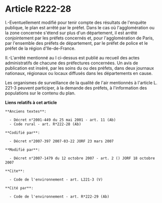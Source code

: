 # Article R222-28

I.-Eventuellement modifié pour tenir compte des résultats de l'enquête publique, le plan est arrêté par le préfet. Dans le
cas où l'agglomération ou la zone concernée s'étend sur plus d'un département, il est arrêté conjointement par les préfets
concernés et, pour l'agglomération de Paris, par l'ensemble des préfets de département, par le préfet de police et le préfet
de la région d'Ile-de-France. 

II.-L'arrêté mentionné au I ci-dessus est publié au recueil des actes administratifs de chacune des préfectures concernées.
Un avis de publication est inséré, par les soins du ou des préfets, dans deux journaux nationaux, régionaux ou locaux
diffusés dans les départements en cause. 

Les organismes de surveillance de la qualité de l'air mentionnés à l'article L. 221-3 peuvent participer, à la demande des
préfets, à l'information des populations sur le contenu du plan.

**Liens relatifs à cet article**

	**Anciens textes**:

	  - Décret n°2001-449 du 25 mai 2001 - art. 11 (Ab)
	  - Code rural - art. R*222-28 (Ab)

	**Codifié par**:

	  - Décret n°2007-397 2007-03-22 JORF 23 mars 2007

	**Modifié par**:

	  - Décret n°2007-1479 du 12 octobre 2007 - art. 2 () JORF 18 octobre 2007

	**Cite**:

	  - Code de l'environnement - art. L221-3 (V)

	**Cité par**:

	  - Code de l'environnement - art. R*222-29 (Ab)
